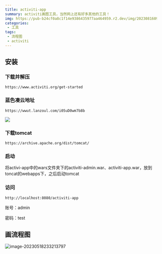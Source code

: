 ```yaml
---
title: activiti-app
summary: activiti画图工具，当然网上还有好多其他的工具！
img: https://pub-b24cf0a8c1f14e9386435977aa464959.r2.dev/img/20230816092621.png
categories:
 - 工具
tags:
 - 流程图
 - activiti
---
```


## 安装

### 下载并解压

```http
https://www.activiti.org/get-started
```

### 蓝色凑云地址

```http
https://wwut.lanzoul.com/i05uD0wm7b8b
```

![](https://pub-b24cf0a8c1f14e9386435977aa464959.r2.dev/img/20230518230905.png)

### 下载tomcat

```http
https://archive.apache.org/dist/tomcat/
```

### 启动

将activi-app中的wars文件夹下的activiti-admin.war、activiti-app.war，放到toncat的webapps下，之后启动tomcat

### 访问

```http
http://localhost:8080/activiti-app
```

账号：admin

密码：test



## 画流程图

![image-20230518233213797](https://pub-b24cf0a8c1f14e9386435977aa464959.r2.dev/img/20230518233215.png)

